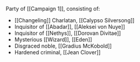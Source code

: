 
Party of [[Campaign 1]], consisting of:
* [[Changeling]] Charlatan, [[Calypso Silversong]]
* Inquisitor of [[Abadar]], [[Aleksei von Nuye]]
* Inquisitor of [[Nethys]], [[Dorovan Divitae]]
* Mysterious [[Wizard]], [[Eden]]
* Disgraced noble, [[Gradius McKobold]]
* Hardened criminal, [[Jean Clover]]